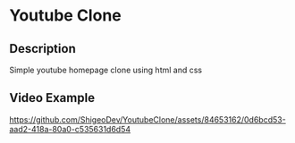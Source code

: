 # Youtube Clone

## Description
Simple youtube homepage clone using html and css

## Video Example
https://github.com/ShigeoDev/YoutubeClone/assets/84653162/0d6bcd53-aad2-418a-80a0-c535631d6d54

